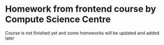 # Homework from frontend course by Compute Science Centre

Course is not finished yet and some homeworks will be updated and added later
